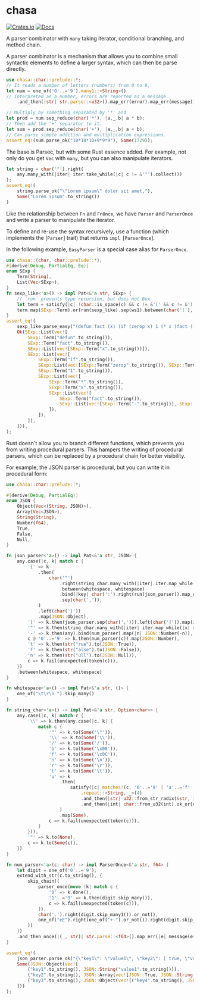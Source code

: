 # chasa
[![Crates.io](https://img.shields.io/crates/v/chasa.svg)](https://crates.io/crates/chasa)
[![Docs](https://docs.rs/chasa/badge.svg)](https://docs.rs/chasa)

A parser combinator with `many` taking iterator, conditional branching, and method chain.

A parser combinator is a mechanism that allows you to combine small syntactic elements to define a larger syntax, which can then be parse directly.

```rust
use chasa::char::prelude::*;
// It reads a number of letters (numbers) from 0 to 9,
let num = one_of('0'..='9').many1::<String>()
// Interpreted as a number, errors are reported as a message.
    .and_then(|str| str.parse::<u32>().map_err(error).map_err(message));

// Multiply by something separated by '*' and
let prod = num.sep_reduce(char('*'), |a,_,b| a * b);
// Then add the '+' separator to it.
let sum = prod.sep_reduce(char('+'), |a,_,b| a + b);
// Can parse simple addition and multiplication expressions.
assert_eq!(sum.parse_ok("10*10*10+9*9*9"), Some(1729));
```

The base is Parsec, but with some Rust essence added. For example, not only do you get `Vec` with `many`, but you can also manipulate iterators.
```rust
let string = char('"').right(
    any.many_with(|iter| iter.take_while(|c| c != &'"').collect())
);
assert_eq!(
    string.parse_ok("\"Lorem ipsum\" dolor sit amet,"),
    Some("Lorem ipsum".to_string())
)
```

Like the relationship between `Fn` and `FnOnce`, we have `Parser` and `ParserOnce` and write a parser to manipulate the iterator.

To define and re-use the syntax recursively, use a function (which implements the [`Parser`] trait) that returns `impl `[`ParserOnce`].

In the following example, `EasyParser` is a special case alias for `ParserOnce`.
```rust
use chasa::{char, char::prelude::*};
#[derive(Debug, PartialEq, Eq)]
enum SExp {
    Term(String),
    List(Vec<SExp>),
}
fn sexp_like<'a>() -> impl Pat<&'a str, SExp> {
    // `run` prevents type recursion, but does not Box
    let term = satisfy(|c| !char::is_space(c) && c != &'(' && c != &')').many1();
    term.map(SExp::Term).or(run(sexp_like).sep(ws1).between(char('('), char(')')).map(SExp::List))
}
assert_eq!(
    sexp_like.parse_easy("(defun fact (x) (if (zerop x) 1 (* x (fact (- x 1)))))"),
    Ok(SExp::List(vec![
        SExp::Term("defun".to_string()),
        SExp::Term("fact".to_string()),
        SExp::List(vec![SExp::Term("x".to_string())]),
        SExp::List(vec![
            SExp::Term("if".to_string()),
            SExp::List(vec![SExp::Term("zerop".to_string()), SExp::Term("x".to_string())]),
            SExp::Term("1".to_string()),
            SExp::List(vec![
                SExp::Term("*".to_string()),
                SExp::Term("x".to_string()),
                SExp::List(vec![
                    SExp::Term("fact".to_string()),
                    SExp::List(vec![SExp::Term("-".to_string()), SExp::Term("x".to_string()), SExp::Term("1".to_string())]),
                ]),
            ]),
        ]),
    ])),
);
```

Rust doesn't allow you to branch different functions, which prevents you from writing procedural parsers. This hampers the writing of procedural parsers, which can be replaced by a procedural chain for better visibility.

For example, the JSON parser is procedural, but you can write it in procedural form:
```rust
use chasa::char::prelude::*;

#[derive(Debug, PartialEq)]
enum JSON {
    Object(Vec<(String, JSON)>),
    Array(Vec<JSON>),
    String(String),
    Number(f64),
    True,
    False,
    Null,
}

fn json_parser<'a>() -> impl Pat<&'a str, JSON> {
    any.case(|c, k| match c {
        '{' => k
            .then(
                char('"')
                    .right(string_char.many_with(|iter| iter.map_while(|x| x).collect::<String>()))
                    .between(whitespace, whitespace)
                    .bind(|key| char(':').right(run(json_parser)).map_once(move |value: JSON| (key, value)))
                    .sep(char(',')),
            )
            .left(char('}'))
            .map(JSON::Object),
        '[' => k.then(json_parser.sep(char(','))).left(char(']')).map(JSON::Array),
        '"' => k.then(string_char.many_with(|iter| iter.map_while(|x| x).collect())).map(JSON::String),
        '-' => k.then(any).bind(num_parser).map(|n| JSON::Number(-n)),
        c @ '0'..='9' => k.then(num_parser(c)).map(JSON::Number),
        't' => k.then(str("rue").to(JSON::True)),
        'f' => k.then(str("alse").to(JSON::False)),
        'n' => k.then(str("ull").to(JSON::Null)),
        c => k.fail(unexpected(token(c))),
    })
    .between(whitespace, whitespace)
}

fn whitespace<'a>() -> impl Pat<&'a str, ()> {
    one_of("\t\r\n ").skip_many()
}

fn string_char<'a>() -> impl Pat<&'a str, Option<char>> {
    any.case(|c, k| match c {
        '\\' => k.then(any.case(|c, k| {
            match c {
                '"' => k.to(Some('\"')),
                '\\' => k.to(Some('\\')),
                '/' => k.to(Some('/')),
                'b' => k.to(Some('\x08')),
                'f' => k.to(Some('\x0C')),
                'n' => k.to(Some('\n')),
                'r' => k.to(Some('\r')),
                't' => k.to(Some('\t')),
                'u' => k
                    .then(
                        satisfy(|c| matches!(c, '0'..='9' | 'a'..='f' | 'A'..='F'))
                            .repeat::<String, _>(4)
                            .and_then(|str| u32::from_str_radix(&str, 16).map_err(|e| message(error(e))))
                            .and_then(|int| char::from_u32(int).ok_or(unexpected(format("invalid unicode char")))),
                    )
                    .map(Some),
                c => k.fail(unexpected(token(c))),
            }
        })),
        '"' => k.to(None),
        c => k.to(Some(c)),
    })
}

fn num_parser<'a>(c: char) -> impl ParserOnce<&'a str, f64> {
    let digit = one_of('0'..='9');
    extend_with_str(c.to_string(), {
        skip_chain((
            parser_once(move |k| match c {
                '0' => k.done(),
                '1'..='9' => k.then(digit.skip_many()),
                c => k.fail(unexpected(token(c))),
            }),
            char('.').right(digit.skip_many1()).or_not(),
            one_of("eE").right(one_of("+-").or_not()).right(digit.skip_many1()).or_not(),
        ))
    })
    .and_then_once(|(_, str)| str.parse::<f64>().map_err(|e| message(error(e))))
}

assert_eq!(
    json_parser.parse_ok("{\"key1\": \"value1\", \"key2\": [ true, \"value3\" ], \"key3\": { \"key4\": 15e1 }}"),
    Some(JSON::Object(vec![
        ("key1".to_string(), JSON::String("value1".to_string())),
        ("key2".to_string(), JSON::Array(vec![JSON::True, JSON::String("value3".to_string())])),
        ("key3".to_string(), JSON::Object(vec![("key4".to_string(), JSON::Number(150.0))]))
    ]))
);
```

